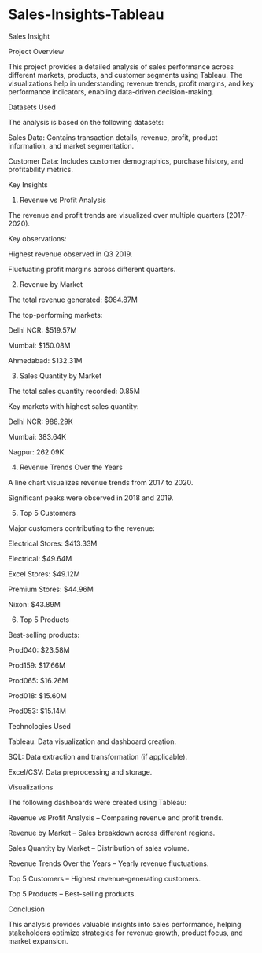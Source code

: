 # Sales-Insights-Tableau
Sales Insight

Project Overview

This project provides a detailed analysis of sales performance across different markets, products, and customer segments using Tableau. The visualizations help in understanding revenue trends, profit margins, and key performance indicators, enabling data-driven decision-making.

Datasets Used

The analysis is based on the following datasets:

Sales Data: Contains transaction details, revenue, profit, product information, and market segmentation.

Customer Data: Includes customer demographics, purchase history, and profitability metrics.

Key Insights

1. Revenue vs Profit Analysis

The revenue and profit trends are visualized over multiple quarters (2017-2020).

Key observations:

Highest revenue observed in Q3 2019.

Fluctuating profit margins across different quarters.

2. Revenue by Market

The total revenue generated: $984.87M

The top-performing markets:

Delhi NCR: $519.57M

Mumbai: $150.08M

Ahmedabad: $132.31M

3. Sales Quantity by Market

The total sales quantity recorded: 0.85M

Key markets with highest sales quantity:

Delhi NCR: 988.29K

Mumbai: 383.64K

Nagpur: 262.09K

4. Revenue Trends Over the Years

A line chart visualizes revenue trends from 2017 to 2020.

Significant peaks were observed in 2018 and 2019.

5. Top 5 Customers

Major customers contributing to the revenue:

Electrical Stores: $413.33M

Electrical: $49.64M

Excel Stores: $49.12M

Premium Stores: $44.96M

Nixon: $43.89M

6. Top 5 Products

Best-selling products:

Prod040: $23.58M

Prod159: $17.66M

Prod065: $16.26M

Prod018: $15.60M

Prod053: $15.14M

Technologies Used

Tableau: Data visualization and dashboard creation.

SQL: Data extraction and transformation (if applicable).

Excel/CSV: Data preprocessing and storage.

Visualizations

The following dashboards were created using Tableau:

Revenue vs Profit Analysis – Comparing revenue and profit trends.

Revenue by Market – Sales breakdown across different regions.

Sales Quantity by Market – Distribution of sales volume.

Revenue Trends Over the Years – Yearly revenue fluctuations.

Top 5 Customers – Highest revenue-generating customers.

Top 5 Products – Best-selling products.

Conclusion

This analysis provides valuable insights into sales performance, helping stakeholders optimize strategies for revenue growth, product focus, and market expansion.

